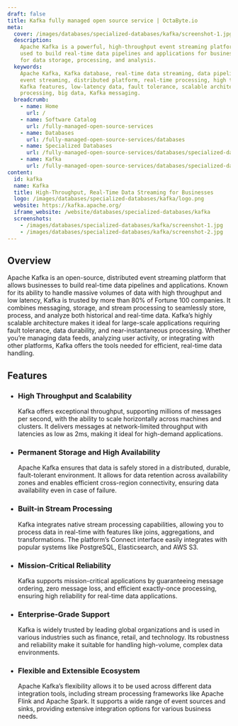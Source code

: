 ```yaml
---
draft: false
title: Kafka fully managed open source service | OctaByte.io
meta:
  cover: /images/databases/specialized-databases/kafka/screenshot-1.jpg
  description:
    Apache Kafka is a powerful, high-throughput event streaming platform
    used to build real-time data pipelines and applications for businesses, with support
    for data storage, processing, and analysis.
  keywords:
    Apache Kafka, Kafka database, real-time data streaming, data pipeline,
    event streaming, distributed platform, real-time processing, high throughput,
    Kafka features, low-latency data, fault tolerance, scalable architecture, event
    processing, big data, Kafka messaging.
  breadcrumb:
    - name: Home
      url: /
    - name: Software Catalog
      url: /fully-managed-open-source-services
    - name: Databases
      url: /fully-managed-open-source-services/databases
    - name: Specialized Databases
      url: /fully-managed-open-source-services/databases/specialized-databases
    - name: Kafka
      url: /fully-managed-open-source-services/databases/specialized-databases/kafka
content:
  id: kafka
  name: Kafka
  title: High-Throughput, Real-Time Data Streaming for Businesses
  logo: /images/databases/specialized-databases/kafka/logo.png
  website: https://kafka.apache.org/
  iframe_website: /website/databases/specialized-databases/kafka
  screenshots:
    - /images/databases/specialized-databases/kafka/screenshot-1.jpg
    - /images/databases/specialized-databases/kafka/screenshot-2.jpg
---
```


## Overview

Apache Kafka is an open-source, distributed event streaming platform that allows businesses to build real-time data pipelines and applications. Known for its ability to handle massive volumes of data with high throughput and low latency, Kafka is trusted by more than 80% of Fortune 100 companies. It combines messaging, storage, and stream processing to seamlessly store, process, and analyze both historical and real-time data. Kafka’s highly scalable architecture makes it ideal for large-scale applications requiring fault tolerance, data durability, and near-instantaneous processing. Whether you’re managing data feeds, analyzing user activity, or integrating with other platforms, Kafka offers the tools needed for efficient, real-time data handling.

## Features

- ### High Throughput and Scalability

  Kafka offers exceptional throughput, supporting millions of messages per second, with the ability to scale horizontally across machines and clusters. It delivers messages at network-limited throughput with latencies as low as 2ms, making it ideal for high-demand applications.

- ### Permanent Storage and High Availability

  Apache Kafka ensures that data is safely stored in a distributed, durable, fault-tolerant environment. It allows for data retention across availability zones and enables efficient cross-region connectivity, ensuring data availability even in case of failure.

- ### Built-in Stream Processing

  Kafka integrates native stream processing capabilities, allowing you to process data in real-time with features like joins, aggregations, and transformations. The platform’s Connect interface easily integrates with popular systems like PostgreSQL, Elasticsearch, and AWS S3.

- ### Mission-Critical Reliability

  Kafka supports mission-critical applications by guaranteeing message ordering, zero message loss, and efficient exactly-once processing, ensuring high reliability for real-time data applications.

- ### Enterprise-Grade Support

  Kafka is widely trusted by leading global organizations and is used in various industries such as finance, retail, and technology. Its robustness and reliability make it suitable for handling high-volume, complex data environments.

- ### Flexible and Extensible Ecosystem

  Apache Kafka’s flexibility allows it to be used across different data integration tools, including stream processing frameworks like Apache Flink and Apache Spark. It supports a wide range of event sources and sinks, providing extensive integration options for various business needs.
